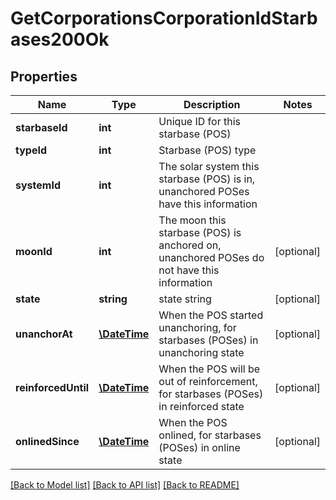 # GetCorporationsCorporationIdStarbases200Ok

## Properties
Name | Type | Description | Notes
------------ | ------------- | ------------- | -------------
**starbaseId** | **int** | Unique ID for this starbase (POS) | 
**typeId** | **int** | Starbase (POS) type | 
**systemId** | **int** | The solar system this starbase (POS) is in, unanchored POSes have this information | 
**moonId** | **int** | The moon this starbase (POS) is anchored on, unanchored POSes do not have this information | [optional] 
**state** | **string** | state string | [optional] 
**unanchorAt** | [**\DateTime**](\DateTime.md) | When the POS started unanchoring, for starbases (POSes) in unanchoring state | [optional] 
**reinforcedUntil** | [**\DateTime**](\DateTime.md) | When the POS will be out of reinforcement, for starbases (POSes) in reinforced state | [optional] 
**onlinedSince** | [**\DateTime**](\DateTime.md) | When the POS onlined, for starbases (POSes) in online state | [optional] 

[[Back to Model list]](../README.md#documentation-for-models) [[Back to API list]](../README.md#documentation-for-api-endpoints) [[Back to README]](../README.md)


